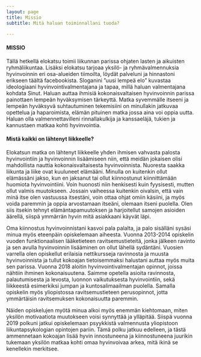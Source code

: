 ```yaml
---
layout: page
title: Missio
subtitle: Mitä haluan toiminnallani tuoda?

---
```

#### MISSIO 

Tällä hetkellä elokatsu toimii liikunnan parissa ohjaten lasten ja aikuisten ryhmäliikuntaa. Lisäksi elokatsu tarjoaa yksilö- ja ryhmävalmennuksia hyvinvoinnin eri osa-alueiden tiimoilta, löydät palveluni ja hinnastoni erikseen täältä facebookista.
Sloganini ”uusi lempeä elo” kuvastaa ideologiaani hyvinvointivalmentajana ja tapaa, millä haluan valmentajana kohdata Sinut. Haluan auttaa ihmisiä kokonaisvaltaisen hyvinvoinnin parissa painottaen lempeän hyväksymisen tärkeyttä.
Matka syvemmälle itseeni ja lempeän hyväksyvä suhtautuminen tekemisiini on minullakin jatkuvaa opettelua ja haparoimista, elämän pituinen matka jossa aina voi oppia uutta. Haluan olla valmennettavilleni rinnallakulkija ja kanssaeläjä, tukien ja kannustaen matkaa kohti hyvinvointia.

#### Mistä kaikki on lähtenyt liikkeelle?

Elokatsun matka on lähtenyt liikkeelle yhden ihmisen vahvasta palosta hyvinvointiin ja hyvinvoinnin lisäämiseen niin, että meidän jokaisen olisi mahdollista nauttia kokonaisvaltaisesta hyvinvoinnista.
Nuoresta saakka liikunta ja liike ovat kuuluneet elämääni. Minulla on kuitenkin ollut elämässäni jakso, kun en jaksanut tai ollut kiinnostunut kiinnittämään huomiota hyvinvointiini. Voin huonosti niin henkisesti kuin fyysisesti, mutten ollut valmis muutokseen. Jossain vaiheessa kuitenkin oivalsin, että vain minä itse olen vastuussa itsestäni, voin ottaa ohjat omiin käsiini, ja myös voida paremmin ja oppia arvostamaan itseäni, olemaan itseni puolella. Olen siis itsekin tehnyt elämäntapamuutoksen ja harjoitellut samojen asioiden äärellä, siispä ymmärrän hyvin mitä asiakkaani käyvät läpi.

Oma kiinnostus hyvinvoinnistani kasvoi pala palalta, ja palo sisälläni sysäsi minua myös eteenpäin opiskelemaan aiheesta. Vuonna 2013-2014 opiskelin vuoden funktionaalisen lääketieteen ravitsemustieteitä, jonka jälkeen ravinto ja sen avulla hyvinvoinnin lisääminen on ollut lähellä sydäntäni. Vuosien varrella olen opiskellut erilaisia nettikursseja ravinnosta ja muusta hyvinvoinnista ja tullut kokoajan tietoisemmaksi halustani auttaa myös muita sen parissa. Vuonna 2018 aloitin hyvinvointivalmentajan opinnot, joissa nähtiin ihminen kokonaisuutena. Saimme opetella asioita ravinnosta, palautumisesta ja levosta, luonnon vaikutuksesta hyvinvointiin, sekä liikkeestä esimerkiksi jumpan ja kuntosalimaailman puolella. Samalla opiskelin myös yliopistossa ravitsemustieteen perusopinnot, jotta ymmärtäisin ravitsemuksen kokonaisuutta paremmin.

Näiden opiskelujen myötä minua alkoi myös enemmän kiehtomaan, miten yksilön motivaatiota muutokseen voisi synnyttää ja ylläpitää. Siispä vuonna 2019 polkuni jatkui opiskelemaan psyykkistä valmennusta yliopistoon liikuntapsykologian opintojen pariin. Tämä polku jatkuu edelleen, ja tästä ammennetaan kokoajan lisää hyvin innostuneena ja kiinnostuneena juurikin tukemaan yksilön matkaa kohti omaa hyvinvoivaa arkea, mitä ikinä se kenellekin merkitsee.